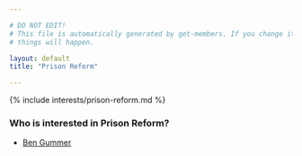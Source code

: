 ```yaml
---

# DO NOT EDIT!
# This file is automatically generated by get-members. If you change it, bad
# things will happen.

layout: default
title: "Prison Reform"

---
```


{% include interests/prison-reform.md %}

### Who is interested in Prison Reform?


* [Ben Gummer](../members/ben-gummer.html)
